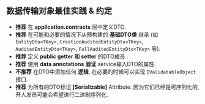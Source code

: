 ﻿## 数据传输对象最佳实践 & 约定

* **推荐** 在 **application.contracts** 层中定义DTO.
* **推荐** 在可能和必要的情况下从预构建的 **基础DTO类** 继承 (如 `EntityDto<TKey>`, `CreationAuditedEntityDto<TKey>`, `AuditedEntityDto<TKey>`, `FullAuditedEntityDto<TKey>` 等).
* **推荐** 定义 **public getter 和 setter** 的DTO成员 .
* **推荐** 使用 **data annotations** **验证** service输入DTO的属性.
* **不推荐** 在DTO中添加任何 **逻辑**, 在必要的时候可以实现  `IValidatableObject` 接口.
* **推荐** 为所有的DTO标记 **[Serializable]** Attribute. 因为它们已经是可序列化的, 开人发员可能会希望进行二进制序列化.